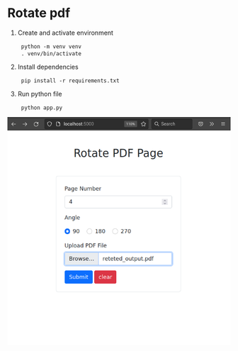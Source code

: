 # Rotate pdf

1. Create and activate environment

        python -m venv venv
        . venv/bin/activate
        
2. Install dependencies

        pip install -r requirements.txt

3. Run python file
        
        python app.py

![Screen shot](https://github.com/BhavinRaichura/rotate-pdf-api/blob/master/static/Screenshot%20from%202022-11-16%2022-20-40.png?raw=true)

